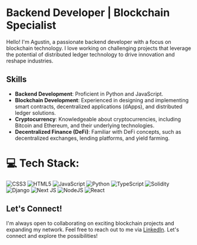 # Backend Developer | Blockchain Specialist

Hello! I'm Agustin, a passionate backend developer with a focus on blockchain technology. I love working on challenging projects that leverage the potential of distributed ledger technology to drive innovation and reshape industries.

## Skills

- **Backend Development**: Proficient in Python and JavaScript.
- **Blockchain Development**: Experienced in designing and implementing smart contracts, decentralized applications (dApps), and distributed ledger solutions.
- **Cryptocurrency**: Knowledgeable about cryptocurrencies, including Bitcoin and Ethereum, and their underlying technologies.
- **Decentralized Finance (DeFi)**: Familiar with DeFi concepts, such as decentralized exchanges, lending platforms, and yield farming.


# 💻 Tech Stack:
![CSS3](https://img.shields.io/badge/css3-%231572B6.svg?style=for-the-badge&logo=css3&logoColor=white) ![HTML5](https://img.shields.io/badge/html5-%23E34F26.svg?style=for-the-badge&logo=html5&logoColor=white) ![JavaScript](https://img.shields.io/badge/javascript-%23323330.svg?style=for-the-badge&logo=javascript&logoColor=%23F7DF1E) ![Python](https://img.shields.io/badge/python-3670A0?style=for-the-badge&logo=python&logoColor=ffdd54) ![TypeScript](https://img.shields.io/badge/typescript-%23007ACC.svg?style=for-the-badge&logo=typescript&logoColor=white) ![Solidity](https://img.shields.io/badge/Solidity-%23363636.svg?style=for-the-badge&logo=solidity&logoColor=white) ![Django](https://img.shields.io/badge/django-%23092E20.svg?style=for-the-badge&logo=django&logoColor=white) ![Next JS](https://img.shields.io/badge/Next-black?style=for-the-badge&logo=next.js&logoColor=white) ![NodeJS](https://img.shields.io/badge/node.js-6DA55F?style=for-the-badge&logo=node.js&logoColor=white) ![React](https://img.shields.io/badge/react-%2320232a.svg?style=for-the-badge&logo=react&logoColor=%2361DAFB) 

## Let's Connect!

I'm always open to collaborating on exciting blockchain projects and expanding my network. Feel free to reach out to me via [LinkedIn](https://www.linkedin.com/in/agustin-santos/). Let's connect and explore the possibilities!


